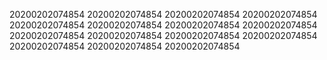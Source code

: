 20200202074854
20200202074854
20200202074854
20200202074854
20200202074854
20200202074854
20200202074854
20200202074854
20200202074854
20200202074854
20200202074854
20200202074854
20200202074854
20200202074854
20200202074854
